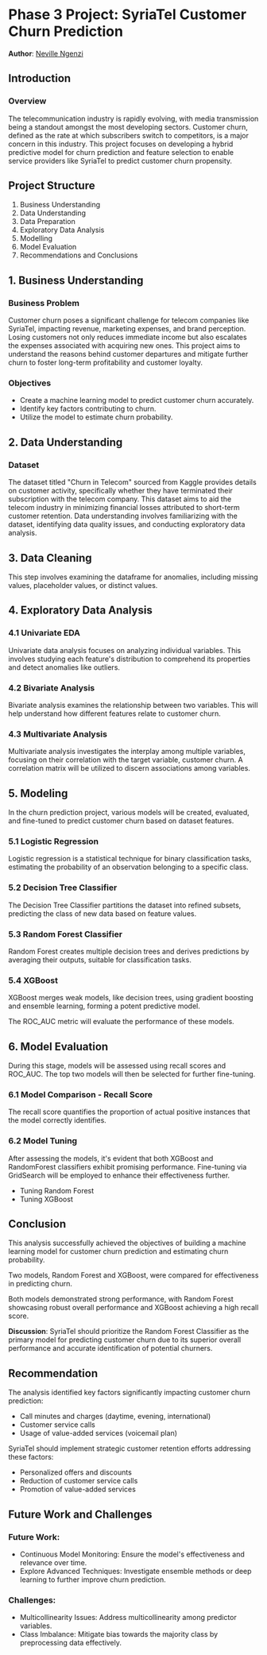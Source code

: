 # Phase 3 Project: SyriaTel Customer Churn Prediction

**Author**: [Neville Ngenzi](https://github.com/NgenziNevilleMativo)

## Introduction

### Overview
The telecommunication industry is rapidly evolving, with media transmission being a standout amongst the most developing sectors. Customer churn, defined as the rate at which subscribers switch to competitors, is a major concern in this industry. This project focuses on developing a hybrid predictive model for churn prediction and feature selection to enable service providers like SyriaTel to predict customer churn propensity.

## Project Structure

1. Business Understanding
2. Data Understanding
3. Data Preparation
4. Exploratory Data Analysis
5. Modelling
6. Model Evaluation
7. Recommendations and Conclusions

## 1. Business Understanding

### Business Problem
Customer churn poses a significant challenge for telecom companies like SyriaTel, impacting revenue, marketing expenses, and brand perception. Losing customers not only reduces immediate income but also escalates the expenses associated with acquiring new ones. This project aims to understand the reasons behind customer departures and mitigate further churn to foster long-term profitability and customer loyalty.

### Objectives
- Create a machine learning model to predict customer churn accurately.
- Identify key factors contributing to churn.
- Utilize the model to estimate churn probability.

## 2. Data Understanding

### Dataset
The dataset titled "Churn in Telecom" sourced from Kaggle provides details on customer activity, specifically whether they have terminated their subscription with the telecom company. This dataset aims to aid the telecom industry in minimizing financial losses attributed to short-term customer retention. Data understanding involves familiarizing with the dataset, identifying data quality issues, and conducting exploratory data analysis.

## 3. Data Cleaning

This step involves examining the dataframe for anomalies, including missing values, placeholder values, or distinct values.

## 4. Exploratory Data Analysis

### 4.1 Univariate EDA

Univariate data analysis focuses on analyzing individual variables. This involves studying each feature's distribution to comprehend its properties and detect anomalies like outliers.

### 4.2 Bivariate Analysis

Bivariate analysis examines the relationship between two variables. This will help understand how different features relate to customer churn.

### 4.3 Multivariate Analysis

Multivariate analysis investigates the interplay among multiple variables, focusing on their correlation with the target variable, customer churn. A correlation matrix will be utilized to discern associations among variables.

## 5. Modeling

In the churn prediction project, various models will be created, evaluated, and fine-tuned to predict customer churn based on dataset features.

### 5.1 Logistic Regression

Logistic regression is a statistical technique for binary classification tasks, estimating the probability of an observation belonging to a specific class.

### 5.2 Decision Tree Classifier

The Decision Tree Classifier partitions the dataset into refined subsets, predicting the class of new data based on feature values.

### 5.3 Random Forest Classifier

Random Forest creates multiple decision trees and derives predictions by averaging their outputs, suitable for classification tasks.

### 5.4 XGBoost

XGBoost merges weak models, like decision trees, using gradient boosting and ensemble learning, forming a potent predictive model.

The ROC_AUC metric will evaluate the performance of these models.

## 6. Model Evaluation

During this stage, models will be assessed using recall scores and ROC_AUC. The top two models will then be selected for further fine-tuning.

### 6.1 Model Comparison - Recall Score

The recall score quantifies the proportion of actual positive instances that the model correctly identifies.

### 6.2 Model Tuning

After assessing the models, it's evident that both XGBoost and RandomForest classifiers exhibit promising performance. Fine-tuning via GridSearch will be employed to enhance their effectiveness further.

- Tuning Random Forest
- Tuning XGBoost

## Conclusion

This analysis successfully achieved the objectives of building a machine learning model for customer churn prediction and estimating churn probability. 

Two models, Random Forest and XGBoost, were compared for effectiveness in predicting churn. 

Both models demonstrated strong performance, with Random Forest showcasing robust overall performance and XGBoost achieving a high recall score.

**Discussion**: SyriaTel should prioritize the Random Forest Classifier as the primary model for predicting customer churn due to its superior overall performance and accurate identification of potential churners.

## Recommendation

The analysis identified key factors significantly impacting customer churn prediction:

- Call minutes and charges (daytime, evening, international)
- Customer service calls
- Usage of value-added services (voicemail plan)

SyriaTel should implement strategic customer retention efforts addressing these factors:

- Personalized offers and discounts
- Reduction of customer service calls
- Promotion of value-added services

## Future Work and Challenges

### Future Work:

- Continuous Model Monitoring: Ensure the model's effectiveness and relevance over time.
- Explore Advanced Techniques: Investigate ensemble methods or deep learning to further improve churn prediction.

### Challenges:

- Multicollinearity Issues: Address multicollinearity among predictor variables.
- Class Imbalance: Mitigate bias towards the majority class by preprocessing data effectively.
     